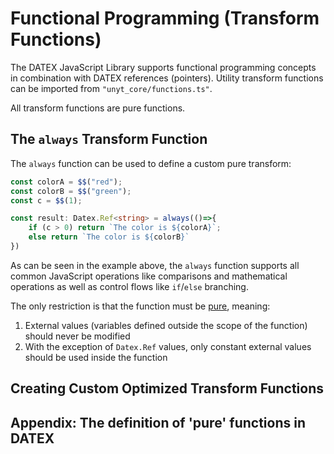 # Functional Programming (Transform Functions)

The DATEX JavaScript Library supports functional programming concepts in combination with DATEX references (pointers).
Utility transform functions can be imported from `"unyt_core/functions.ts"`.

All transform functions are pure functions.

## The `always` Transform Function

The `always` function can be used to define a custom pure transform:
```ts
const colorA = $$("red");
const colorB = $$("green");
const c = $$(1);

const result: Datex.Ref<string> = always(()=>{
	if (c > 0) return `The color is ${colorA}`;
	else return `The color is ${colorB}`
})
```

As can be seen in the example above, the `always` function supports
all common JavaScript operations like comparisons and mathematical operations
as well as control flows like `if`/`else` branching.

The only restriction is that the function must be [pure](#appendix-the-definition-of-pure-functions-in-datex), meaning:
  1) External values (variables defined outside the scope of the function) should never be modified
  2) With the exception of `Datex.Ref` values, only constant external values should be used inside the function



## Creating Custom Optimized Transform Functions


## Appendix: The definition of 'pure' functions in DATEX